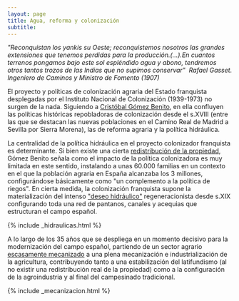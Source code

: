 ```yaml
---
layout: page
title: Agua, reforma y colonización
subtitle: 
---
```

*"Reconquistan los yankis su Oeste; reconquistemos
nosotros las grandes extensiones que tenemos perdidas para la
producción.(...).En cuantos terrenos pongamos bajo este sol espléndido agua y
abono, tendremos otros tantos trozos de las Indias que no supimos
conservar"
 Rafael Gasset. Ingeniero de Caminos y Ministro de Fomento (1907)*

El proyecto y políticas de colonización agraria del Estado franquista desplegadas por el Instituto Nacional de Colonización (1939-1973) no surgen de la nada. Siguiendo a [Cristóbal Gómez Benito](http://historiadelpresente.es/sites/default/files/revista/articulos/3/305unarevisionyunareflexionsobrelapoliticadecolonizacionagrariaenlaespanadefranco.pdf), en ella confluyen las políticas históricas repobladoras de colonización desde el s.XVIII (entre las que se destacan las nuevas poblaciones en el Camino Real de Madrid a Sevilla por Sierra Morena), las de reforma agraria y la política hidráulica.  

La centralidad de la política hidráulica en el proyecto colonizador franquista es determinante. Si bien existe una cierta [redistribución de la propiedad](https://medialab-prado.github.io/poblados-colonizacion-colonias-penitenciarias/mecanismos-expropiacion.html), Gómez Benito señala como el impacto de la política colonizadora es muy limitada en este sentido, instalando a unas 60.000 familias en un contexto en el que la población agraria en España alcanzaba los 3 millones, configurándose básicamente como "un complemento a la política de riegos". En cierta medida, la colonización franquista supone la materialización del intenso ["deseo hidráulico"](http://www.mapama.gob.es/ministerio/pags/biblioteca/revistas/pdf_ays%2Fa032_01.pdf) regeneracionista desde s.XIX configurando toda una red de pantanos, canales y acequias que estructuran el campo español.

{% include _hidraulicas.html %}

A lo largo de los 35 años que se despliega en un momento decisivo para la modernización del campo español, partiendo de un sector agrario [escasamente mecanizado](https://medialab-prado.github.io/poblados-colonizacion-colonias-penitenciarias/urbanismo.html) a una plena mecanización e industrialización de la agricultura, contribuyendo tanto a una estabilización del latifundismo (al no existir una redistribución real de la propiedad) como a la configuración de la agroindustria y al final del campesinado tradicional. 


{% include _mecanizacion.html %}
